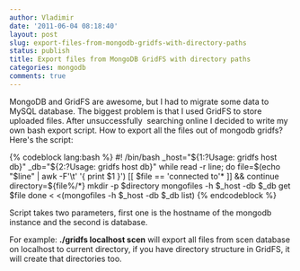 ```yaml
---
author: Vladimir
date: '2011-06-04 08:18:40'
layout: post
slug: export-files-from-mongodb-gridfs-with-directory-paths
status: publish
title: Export files from MongoDB GridFS with directory paths
categories: mongodb
comments: true
---
```


MongoDB and GridFS are awesome, but I had to migrate some data to
MySQL database. The biggest problem is that I used GridFS to store
uploaded files. After unsuccessfully  searching online I decided to
write my own bash export script. How to export all the files out of
mongodb gridfs? Here's the script:

{% codeblock lang:bash %}
#! /bin/bash
_host="${1:?Usage: gridfs host db}"
_db="${2:?Usage: gridfs host db}"
while read -r line; do
    file=$(echo "$line" | awk -F'\t' '{ print $1 }')
    [[ $file == 'connected to'* ]] && continue
    directory=${file%/*}
    mkdir -p $directory
    mongofiles -h $_host -db $_db get $file
done < <(mongofiles -h $_host -db $_db list)
{% endcodeblock %}

Script takes two parameters, first one is the hostname of the
mongodb instance and the second is database.

For example: **./gridfs localhost scen** will export all files
from scen database on localhost to current directory, if you have
directory structure in GridFS, it will create that directories too.

